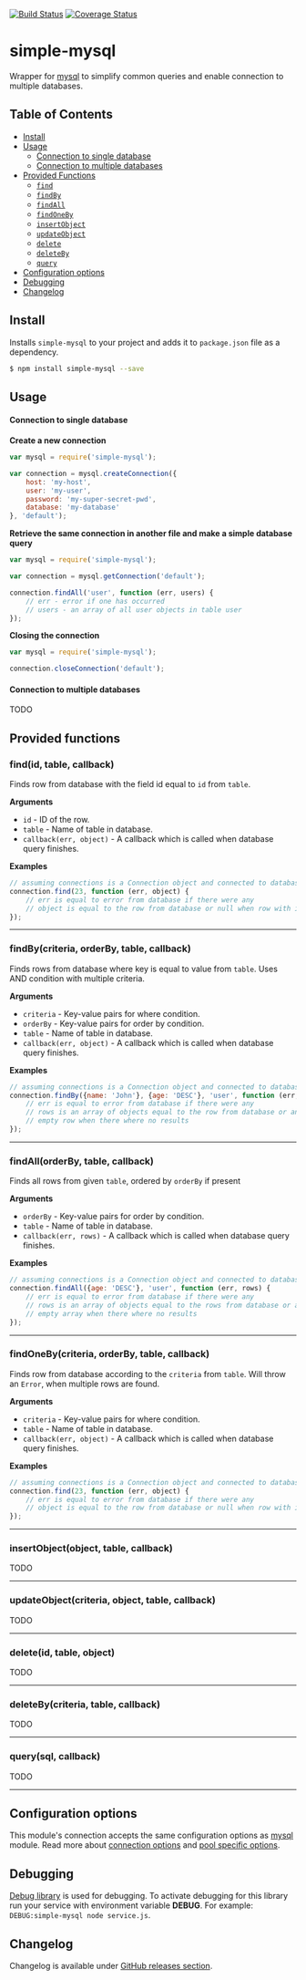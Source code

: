 [![Build Status](https://travis-ci.org/Autlo/simple-mysql.svg?branch=master)](https://travis-ci.org/Autlo/simple-mysql)
[![Coverage Status](https://coveralls.io/repos/github/Autlo/simple-mysql/badge.svg?branch=master)](https://coveralls.io/github/Autlo/simple-mysql?branch=master)

# simple-mysql
Wrapper for [mysql](https://www.npmjs.com/package/mysql) to simplify common queries and enable connection to multiple databases.

## Table of Contents

- [Install](#install)
- [Usage](#usage)
  - [Connection to single database](#connection-to-single-database)
  - [Connection to multiple databases](#connection-to-multiple-databases)
- [Provided Functions](#provided-functions)
  - [`find`](#find)
  - [`findBy`](#findBy)
  - [`findAll`](#findAll)
  - [`findOneBy`](#findOneBy)
  - [`insertObject`](#insertObject)
  - [`updateObject`](#updateObject)
  - [`delete`](#delete)
  - [`deleteBy`](#deleteBy)
  - [`query`](#query)
- [Configuration options](#configuration-options)
- [Debugging](#debugging)
- [Changelog](#changelog)

## Install

Installs `simple-mysql` to your project and adds it to `package.json` file as a dependency.


```sh
$ npm install simple-mysql --save
```

## Usage

#### Connection to single database

**Create a new connection**

```js
var mysql = require('simple-mysql');

var connection = mysql.createConnection({
    host: 'my-host',
    user: 'my-user',
    password: 'my-super-secret-pwd',
    database: 'my-database'
}, 'default');
```

**Retrieve the same connection in another file and make a simple database query**

```js
var mysql = require('simple-mysql');

var connection = mysql.getConnection('default');

connection.findAll('user', function (err, users) {
    // err - error if one has occurred
    // users - an array of all user objects in table user
});
```

**Closing the connection**
```js
var mysql = require('simple-mysql');

connection.closeConnection('default');
```

#### Connection to multiple databases

TODO

## Provided functions

### find(id, table, callback)

Finds row from database with the field id equal to `id` from `table`. 

**Arguments**

* `id` - ID of the row.
* `table` - Name of table in database.
* `callback(err, object)` - A callback which is called when database query finishes.

**Examples**

```js
// assuming connections is a Connection object and connected to database
connection.find(23, function (err, object) {
    // err is equal to error from database if there were any
    // object is equal to the row from database or null when row with id 23 was not found
});
```

---

### findBy(criteria, orderBy, table, callback)

Finds rows from database where key is equal to value from `table`. Uses AND condition with multiple criteria. 

**Arguments**

* `criteria` - Key-value pairs for where condition.
* `orderBy` - Key-value pairs for order by condition.
* `table` - Name of table in database.
* `callback(err, object)` - A callback which is called when database query finishes.

**Examples**

```js
// assuming connections is a Connection object and connected to database
connection.findBy({name: 'John'}, {age: 'DESC'}, 'user', function (err, rows) {
    // err is equal to error from database if there were any
    // rows is an array of objects equal to the row from database or an 
    // empty row when there where no results
});
```

---

### findAll(orderBy, table, callback)

Finds all rows from given `table`, ordered by `orderBy` if present 

**Arguments**

* `orderBy` - Key-value pairs for order by condition.
* `table` - Name of table in database.
* `callback(err, rows)` - A callback which is called when database query finishes.

**Examples**

```js
// assuming connections is a Connection object and connected to database
connection.findAll({age: 'DESC'}, 'user', function (err, rows) {
    // err is equal to error from database if there were any
    // rows is an array of objects equal to the rows from database or an 
    // empty array when there where no results
});
```

---

### findOneBy(criteria, orderBy, table, callback)

Finds row from database according to the `criteria` from `table`. Will throw an `Error`, when multiple rows are found.

**Arguments**

* `criteria` - Key-value pairs for where condition.
* `table` - Name of table in database.
* `callback(err, object)` - A callback which is called when database query finishes.

**Examples**

```js
// assuming connections is a Connection object and connected to database
connection.find(23, function (err, object) {
    // err is equal to error from database if there were any
    // object is equal to the row from database or null when row with id 23 was not found
});
```

---

### insertObject(object, table, callback)

TODO

---

### updateObject(criteria, object, table, callback)

TODO

---

### delete(id, table, object)

TODO

---

### deleteBy(criteria, table, callback)

TODO

---

### query(sql, callback)

TODO

---

## Configuration options

This module's connection accepts the same configuration options as [mysql](https://www.npmjs.com/package/mysql) module. Read more about [connection options](https://www.npmjs.com/package/mysql#connection-options) and [pool specific options](https://www.npmjs.com/package/mysql#pool-options).

## Debugging

[Debug library](https://www.npmjs.com/package/debug) is used for debugging. To activate debugging for this library run
your service with environment variable **DEBUG**. For example: `DEBUG:simple-mysql node service.js`.

## Changelog

Changelog is available under [GitHub releases section](https://github.com/Autlo/simple-mysql/releases).
